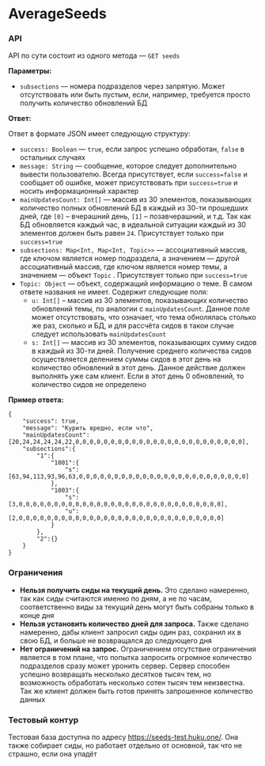# AverageSeeds

### API

API по сути состоит из одного метода — `GET seeds`

**Параметры:**

- `subsections` — номера подразделов через запрятую. Может отсутствовать или быть пустым, если, например, требуется просто получить количество обновлений БД

**Ответ:**

Ответ в формате JSON имеет следующую структуру:

- `success: Boolean` — `true`, если запрос успешно обработан, `false` в остальных случаях
- `message: String` — сообщение, которое следует дополнительно вывести пользователю. Всегда присутствует, если `success=false` и сообщает об ошибке, может присутствовать при `success=true` и носить информационный характер
- `mainUpdatesCount: Int[]` — массив из 30 элементов, показывающих количество полных обновлений БД в каждый из 30-ти прошедших дней, где `[0]` – вчерашний день, `[1]` – позавчерашний, и т.д. Так как БД обновляется каждый час, в идеальной ситуации каждый из 30 элементов должен быть равен `24`. Присутствует только при `success=true`
- `subsections: Map<Int, Map<Int, Topic>>` — ассоциативный массив, где ключом является номер подраздела, а значением — другой ассоциативный массив, где ключом является номер темы, а значением — объект `Topic` . Присутствует только при `success=true`
- `Topic: Object` — объект, содержащий информацию о теме. В самом ответе названия не имеет. Содержит следующие поля:
   - `u: Int[]` – массив из 30 элементов, показывающих количество обновлений темы, по аналогии с `mainUpdatesCount`. Данное поле может отсутствовать, что означает, что тема обнолялась столько же раз, сколько и БД, и для рассчёта сидов в такои случае следует использовать `mainUpdatesCount`
   - `s: Int[]` — массив из 30 элементов, показывающих сумму сидов в каждый из 30-ти дней. Получение среднего количества сидов осуществляется делением суммы сидов в этот день на количество обновлений в этот день. Данное действие должен выполнять уже сам клиент. Если в этот день 0 обновлений, то количество сидов не определено

**Пример ответа:**
```
{
    "success": true,
    "message": "Курить вредно, если что",
    "mainUpdatesCount": [20,24,24,24,24,22,0,0,0,0,0,0,0,0,0,0,0,0,0,0,0,0,0,0,0,0,0,0,0,0],
    "subsections":{
        "1":{
            "1001":{
                "s":[63,94,113,93,96,63,0,0,0,0,0,0,0,0,0,0,0,0,0,0,0,0,0,0,0,0,0,0,0,0]
            },
            "1003":{
                "s":[3,0,0,0,0,0,0,0,0,0,0,0,0,0,0,0,0,0,0,0,0,0,0,0,0,0,0,0,0,0],
                "u":[2,0,0,0,0,0,0,0,0,0,0,0,0,0,0,0,0,0,0,0,0,0,0,0,0,0,0,0,0,0]
            }
        },
        "2":{}
    }
}
```
### Ограничения
- **Нельзя получить сиды на текущий день.** Это сделано намеренно, так как сиды считаются именно по дням, а не по часам, соответственно виды за текущий день могут быть собраны только в конце дня
- **Нельзя установить количество дней для запроса.** Также сделано намеренно, дабы клиент запросил сиды один раз, сохранил их в свою БД, и больше не возвращался до следующего дня
- **Нет ограничений на запрос.** Ограничением отсутствие ограничения является в том плане, что попытка запросить огромное количество подразделов сразу может уронить сервер. Сервер способен успешно возвращать несколько десятков тысяч тем, но возможность обработать несколько сотен тысяч тем неизвестна. Так же клиент должен быть готов принять запрошенное количество данных

### Тестовый контур
Тестовая база доступна по адресу https://seeds-test.huku.one/. Она также собирает сиды, но работает отдельно от основной, так что не страшно, если она упадёт
